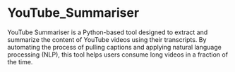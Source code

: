 # YouTube_Summariser
YouTube Summariser is a Python-based tool designed to extract and summarize the content of YouTube videos using their transcripts. By automating the process of pulling captions and applying natural language processing (NLP), this tool helps users consume long videos in a fraction of the time.
